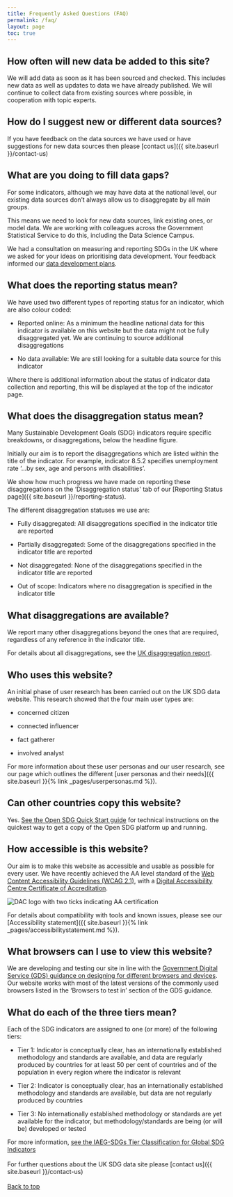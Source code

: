 ```yaml
---
title: Frequently Asked Questions (FAQ)
permalink: /faq/
layout: page
toc: true
---
```


## How often will new data be added to this site?

We will add data as soon as it has been sourced and checked. This includes new data as well as updates to data we have already published. We will continue to collect data from existing sources where possible, in cooperation with topic experts.

## How do I suggest new or different data sources?

If you have feedback on the data sources we have used or have suggestions for new data sources then please [contact us]({{ site.baseurl }}/contact-us)

## What are you doing to fill data gaps?

For some indicators, although we may have data at the national level, our existing data sources don’t always allow us to disaggregate by all main groups.

This means we need to look for new data sources, link existing ones, or model data. We are working with colleagues across the Government Statistical Service to do this, including the Data Science Campus.

We had a consultation on measuring and reporting SDGs in the UK where we asked for your ideas on prioritising data development. Your feedback informed our [data development plans](https://www.ons.gov.uk/economy/environmentalaccounts/articles/ukdatagapsinclusivedataactionplantowardstheglobalsustainabledevelopmentgoalindicators/2018-03-19).

## What does the reporting status mean?

We have used two different types of reporting status for an indicator, which are also colour coded:

- Reported online: As a minimum the headline national data for this indicator is available on this website but the data might not be fully disaggregated yet. We are continuing to source additional disaggregations

- No data available: We are still looking for a suitable data source for this indicator

Where there is additional information about the status of indicator data collection and reporting, this will be displayed at the top of the indicator page.

## What does the disaggregation status mean?

Many Sustainable Development Goals (SDG) indicators require specific breakdowns, or disaggregations, below the headline figure.

Initially our aim is to report the disaggregations which are listed within the title of the indicator. For example, indicator 8.5.2 specifies unemployment rate ‘…by sex, age and persons with disabilities’.

We show how much progress we have made on reporting these disaggregations on the ‘Disaggregation status' tab of our [Reporting Status page]({{ site.baseurl }}/reporting-status).

The different disaggregation statuses we use are:

- Fully disaggregated: All disaggregations specified in the indicator title are reported

- Partially disaggregated: Some of the disaggregations specified in the indicator title are reported

- Not disaggregated: None of the disaggregations specified in the indicator title are reported

- Out of scope: Indicators where no disaggregation is specified in the indicator title

## What disaggregations are available?

We report many other disaggregations beyond the ones that are required, regardless of any reference in the indicator title.

For details about all disaggregations, see the [UK disaggregation report](https://sdgdata.gov.uk/sdg-data/disaggregations.html).

## Who uses this website?

An initial phase of user research has been carried out on the UK SDG data website. This research showed that the four main user types are:

- concerned citizen

- connected influencer

- fact gatherer

- involved analyst

For more information about these user personas and our user research, see our page which outlines the different [user personas and their needs]({{ site.baseurl }}{% link _pages/userpersonas.md %}).

## Can other countries copy this website?

Yes. [See the Open SDG Quick Start guide](https://open-sdg.readthedocs.io/en/latest/quick-start/) for technical instructions on the quickest way to get a copy of the Open SDG platform up and running.

## How accessible is this website?

Our aim is to make this website as accessible and usable as possible for every user. We have recently achieved the AA level standard of the [Web Content Accessibility Guidelines (WCAG 2.1)](https://www.gov.uk/service-manual/helping-people-to-use-your-service/understanding-wcag), with a [Digital Accessibility Centre Certificate of Accreditation](https://digitalaccessibilitycentre.org/index.php/ons-sustainable-development-goals).

![DAC logo with two ticks indicating AA certification](https://sustainabledevelopment-uk.github.io/public/DAC_Certification_Two_Tick.png)

For details about compatibility with tools and known issues, please see our [Accessibility statement]({{ site.baseurl }}{% link _pages/accessibilitystatement.md %}).

## What browsers can I use to view this website?

We are developing and testing our site in line with the [Government Digital Service (GDS) guidance on designing for different browsers and devices](https://www.gov.uk/service-manual/technology/designing-for-different-browsers-and-devices). Our website works with most of the latest versions of the commonly used browsers listed in the ‘Browsers to test in’ section of the GDS guidance.

## What do each of the three tiers mean?

Each of the SDG indicators are assigned to one (or more) of the following tiers:

- Tier 1: Indicator is conceptually clear, has an internationally established methodology and standards are available, and data are regularly produced by countries for at least 50 per cent of countries and of the population in every region where the indicator is relevant

- Tier 2: Indicator is conceptually clear, has an internationally established methodology and standards are available, but data are not regularly produced by countries

- Tier 3: No internationally established methodology or standards are yet available for the indicator, but methodology/standards are being (or will be) developed or tested

For more information, [see the IAEG-SDGs Tier Classification for Global SDG Indicators](https://unstats.un.org/sdgs/iaeg-sdgs/tier-classification/)
<br>
<br>
For further questions about the UK SDG data site please [contact us]({{ site.baseurl }}/contact-us)
<br>
<br>
[Back to top](#top)

